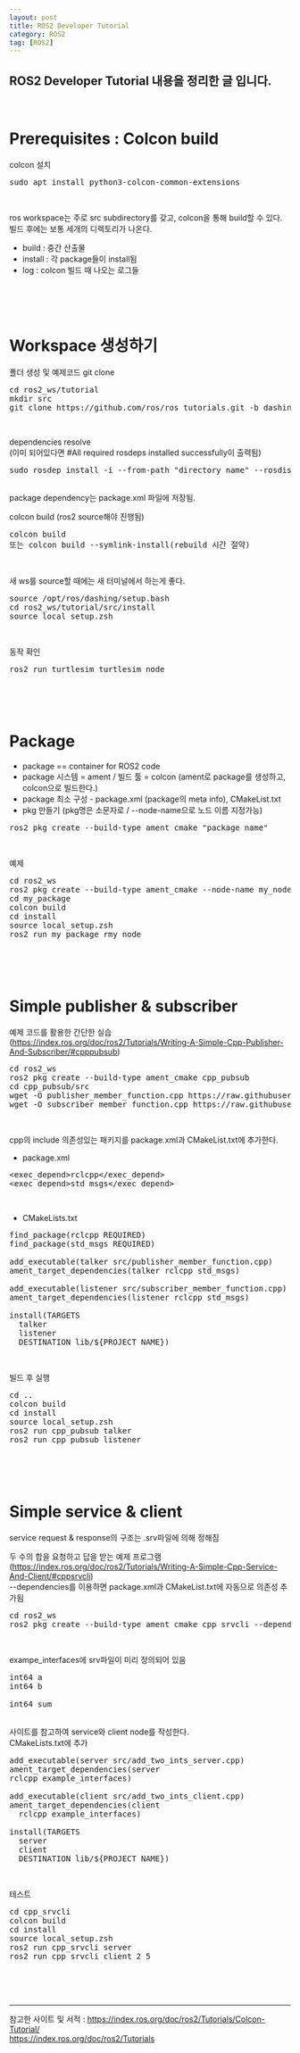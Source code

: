 ```yaml
---
layout: post
title: ROS2 Developer Tutorial
category: ROS2
tag: [ROS2]
---
```


## ROS2 Developer Tutorial 내용을 정리한 글 입니다.

<br>

# Prerequisites : Colcon build

colcon 설치
<pre class="prettyprint">
sudo apt install python3-colcon-common-extensions
</pre>

<br>

ros workspace는 주로 src subdirectory를 갖고, colcon을 통해 build할 수 있다.<br>
빌드 후에는 보통 세개의 디렉토리가 나온다.<br>

- build : 중간 산출물
- install : 각 package들이 install됨
- log : colcon 빌드 때 나오는 로그들

<br>
<br>
<br>

# Workspace 생성하기

폴더 생성 및 예제코드 git clone
 <pre class="prettyprint">
cd ros2_ws/tutorial
mkdir src
git clone https://github.com/ros/ros_tutorials.git -b dashing-devel
</pre>

<br>

dependencies resolve<br>
(이미 되어있다면 #All required rosdeps installed successfully이 출력됨)

<pre class="prettyprint">
sudo rosdep install -i --from-path "directory_name" --rosdistro dashing -y
</pre>

<br>
package dependency는 package.xml 파일에 저장됨.
<br>

colcon build (ros2 source해야 진행됨)
<pre class="prettyprint">
colcon build
또는 colcon build --symlink-install(rebuild 시간 절약)
</pre>

<br>

새 ws를 source할 때에는 새 터미널에서 하는게 좋다.
<pre class="prettyprint">
source /opt/ros/dashing/setup.bash
cd ros2_ws/tutorial/src/install
source local_setup.zsh
</pre>

<br>

동작 확인
<pre class="prettyprint">
ros2 run turtlesim turtlesim_node
</pre>

<br>
<br>
<br>

# Package

- package == container for ROS2 code
- package 시스템 = ament / 빌드 툴 = colcon (ament로 package를 생성하고, colcon으로 빌드한다.)
- package 최소 구성 - package.xml 
(package의 meta info), CMakeList.txt
- pkg 만들기 (pkg명은 소문자로 / --node-name으로 노드 이름 지정가능)
<pre class="prettyprint">
ros2 pkg create --build-type ament_cmake "package_name"
</pre>

<br>

예제
<pre class="prettyprint">
cd ros2_ws
ros2 pkg create --build-type ament_cmake --node-name my_node my_package
cd my_package
colcon build
cd install
source local_setup.zsh
ros2 run my_package rmy_node
</pre>

<br>
<br>
<br>

# Simple publisher & subscriber

예제 코드를 활용한 간단한 실습 (https://index.ros.org/doc/ros2/Tutorials/Writing-A-Simple-Cpp-Publisher-And-Subscriber/#cpppubsub)
<pre class="prettyprint">
cd ros2_ws
ros2 pkg create --build-type ament_cmake cpp_pubsub
cd cpp_pubsub/src
wget -O publisher_member_function.cpp https://raw.githubusercontent.com/ros2/examples/master/rclcpp/minimal_publisher/member_function.cpp
wget -O subscriber_member_function.cpp https://raw.githubusercontent.com/ros2/examples/master/rclcpp/minimal_subscriber/member_function.cpp
</pre>

<br>

cpp의 include 의존성있는 패키지를 package.xml과 CMakeList.txt에 추가한다.<br>

- package.xml
<pre class="prettyprint">
&lt;exec_depend&gt;rclcpp&lt;/exec_depend&gt;
&lt;exec_depend&gt;std_msgs&lt;/exec_depend&gt;
</pre>

<br>

- CMakeLists.txt
<pre class="prettyprint">
find_package(rclcpp REQUIRED)
find_package(std_msgs REQUIRED)

add_executable(talker src/publisher_member_function.cpp)
ament_target_dependencies(talker rclcpp std_msgs)

add_executable(listener src/subscriber_member_function.cpp)
ament_target_dependencies(listener rclcpp std_msgs)

install(TARGETS
  talker
  listener
  DESTINATION lib/${PROJECT_NAME})
</pre>

<br>

빌드 후 실행
<pre class="prettyprint">
cd ..
colcon build
cd install
source local_setup.zsh
ros2 run cpp_pubsub talker
ros2 run cpp_pubsub listener
</pre>

<br>
<br>
<br>

# Simple service & client

service request & response의 구조는 .srv파일에 의해 정해짐<br>

두 수의 합을 요청하고 답을 받는 예제 프로그램 (https://index.ros.org/doc/ros2/Tutorials/Writing-A-Simple-Cpp-Service-And-Client/#cppsrvcli)<br>
--dependencies를 이용하면 package.xml과 CMakeList.txt에 자동으로 의존성 추가됨

<pre class="prettyprint">
cd ros2_ws
ros2 pkg create --build-type ament_cmake cpp_srvcli --dependencies rclcpp example_interfaces
</pre>

<br>

exampe_interfaces에 srv파일이 미리 정의되어 있음

<pre class="prettyprint">
int64 a
int64 b

int64 sum
</pre>

<br>
사이트를 참고하여 service와 client node를 작성한다.<br>
CMakeLists.txt에 추가

<pre class="prettyprint">
add_executable(server src/add_two_ints_server.cpp)
ament_target_dependencies(server
rclcpp example_interfaces)

add_executable(client src/add_two_ints_client.cpp)
ament_target_dependencies(client
  rclcpp example_interfaces)

install(TARGETS
  server
  client
  DESTINATION lib/${PROJECT_NAME})
</pre>

<br>

테스트
<pre class="prettyprint">
cd cpp_srvcli
colcon build
cd install
source local_setup.zsh
ros2 run cpp_srvcli server
ros2 run cpp_srvcli client 2 5
</pre>

<br>
<br>
<br>

---
참고한 사이트 및 서적 : https://index.ros.org/doc/ros2/Tutorials/Colcon-Tutorial/ <br>
https://index.ros.org/doc/ros2/Tutorials
